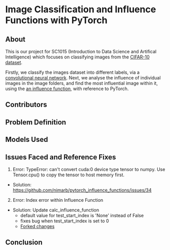 # Image Classification and Influence Functions with PyTorch

## About
This is our project for SC1015 (Introduction to Data Science and Artifical Intelligence) which focuses on classifying images from the [CIFAR-10 dataset](https://www.cs.toronto.edu/~kriz/cifar.html). 

Firstly, we classify the images dataset into different labels, via a [convolutional neural network](https://github.com/neozhixuan/SC1015_Z139_Team3/blob/main/convolutionalneuralnetwork.ipynb). Next, we analyse the influence of individual images in the image folders, and find the most influential image within it, using the [an influence function](https://github.com/neozhixuan/SC1015_Z139_Team3/blob/main/influencefunctions.ipynb), with reference to PyTorch.

## Contributors

## Problem Definition

## Models Used

## Issues Faced and Reference Fixes
1. Error: TypeError: can't convert cuda:0 device type tensor to numpy. Use Tensor.cpu() to copy the tensor to host memory first.
  - Solution: https://github.com/nimarb/pytorch_influence_functions/issues/34

2. Error: Index error within Influence Function 
  - Solution: Update calc_influence_function
    - default value for test_start_index is 'None' instead of False
    - fixes bug when test_start_index is set to 0
    - [Forked changes](https://github.com/expectopatronum/pytorch_influence_functions/commit/ecce2d27e3d46b3125bb3dd963beebd7a5407959)

## Conclusion
